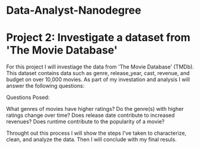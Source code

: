 # Data-Analyst-Nanodegree
# Project 2: Investigate a dataset from 'The Movie Database'
For this project I will investiage the data from 'The Movie Database' (TMDb). This dataset contains data such as genre, release_year, cast, revenue, and budget on over 10,000 movies. As part of my investation and analysis I will answer the following questions:

Questions Posed:

What genres of movies have higher ratings?
Do the genre(s) with higher ratings change over time?
Does release date contribute to increased revenues?
Does runtime contribute to the popularity of a movie?

Throught out this process I will show the steps I've taken to characterize, clean, and analyze the data. Then I will conclude with my final resuls.

